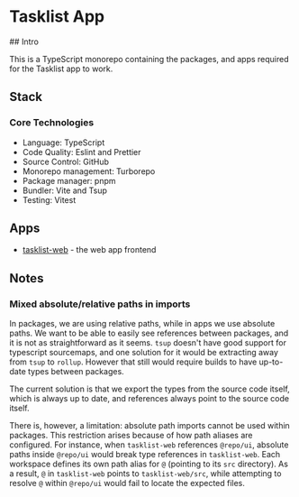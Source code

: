 # Tasklist App

## Intro

This is a TypeScript monorepo containing the packages, and apps required for the Tasklist app to work.

## Stack

### Core Technologies

- Language: TypeScript
- Code Quality: Eslint and Prettier
- Source Control: GitHub
- Monorepo management: Turborepo
- Package manager: pnpm
- Bundler: Vite and Tsup
- Testing: Vitest

## Apps

- [tasklist-web](./apps/tasklist-web/README.md) - the web app frontend

## Notes

### Mixed absolute/relative paths in imports

In packages, we are using relative paths, while in apps we use absolute paths. We want to be able to easily see references between packages, and it is not as straightforward as it seems. `tsup` doesn't have good support for typescript sourcemaps, and one solution for it would be extracting away from `tsup` to `rollup`. However that still would require builds to have up-to-date types between packages.

The current solution is that we export the types from the source code itself, which is always up to date, and references always point to the source code itself.

There is, however, a limitation: absolute path imports cannot be used within packages. This restriction arises because of how path aliases are configured. For instance, when `tasklist-web` references `@repo/ui`, absolute paths inside `@repo/ui` would break type references in `tasklist-web`. Each workspace defines its own path alias for `@` (pointing to its `src` directory). As a result, `@` in `tasklist-web` points to `tasklist-web/src`, while attempting to resolve `@` within `@repo/ui` would fail to locate the expected files.
